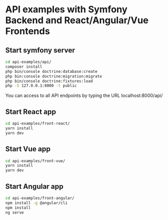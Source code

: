 # API examples with Symfony Backend and React/Angular/Vue Frontends

## Start symfony server
```sh
cd api-examples/api/
composer install
php bin/console doctrine:database:create
php bin:console doctrine:migration:migrate
php bin/console doctrine:fixtures:load
php -S 127.0.0.1:8000 -t public
```

You can access to all API endpoints by typing the URL localhost:8000/api/

## Start React app
```sh
cd api-examples/front-react/
yarn install
yarn dev
```

## Start Vue app
```sh
cd api-examples/front-vue/
yarn install
yarn dev
```

## Start Angular app
```sh
cd api-examples/front-angular/
npm install -g @angular/cli
npm install
ng serve
```